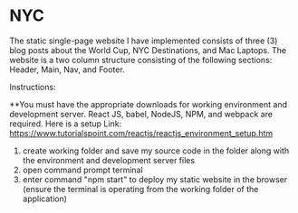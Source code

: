 # NYC

The static single-page website I have implemented consists of three (3) blog posts about the World Cup, NYC Destinations, and Mac Laptops. The website is a two column structure consisting of the following sections: Header, Main, Nav, and Footer. 

Instructions:

**You must have the appropriate downloads for working environment and development server. React JS, babel, NodeJS, NPM, and webpack are required. Here is a setup Link: https://www.tutorialspoint.com/reactjs/reactjs_environment_setup.htm

1) create working folder and save my source code in the folder along with the environment and development server files 
2) open command prompt terminal 
3) enter command "npm start" to deploy my static website in the browser (ensure the terminal is operating from the working folder of the application)

